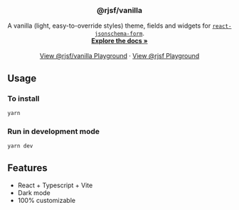 <br />
<p align="center">
  <h3 align="center">@rjsf/vanilla</h3>

  <p align="center">
  A vanilla (light, easy-to-override styles) theme, fields and widgets for <a href="https://github.com/mozilla-services/react-jsonschema-form/"><code>react-jsonschema-form</code></a>.
    <br />
    <a href="https://rjsf-team.github.io/react-jsonschema-form/docs/"><strong>Explore the docs »</strong></a>
    <br />
    <br />
   <a href="https://rjsf-vanilla.vercel.app/">View @rjsf/vanilla Playground</a>
    ·
   <a href="https://rjsf-team.github.io/react-jsonschema-form/">View @rjsf Playground</a>
  </p>
</p>

## Usage

### To install

```bash
yarn
```

### Run in development mode

```bash
yarn dev
```

## Features

- React + Typescript + Vite
- Dark mode
- 100% customizable
